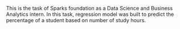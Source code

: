 This is the task of Sparks foundation as a Data Science and Business Analytics intern. In this task, regression model was built to predict the percentage of a student based on number of study hours.
